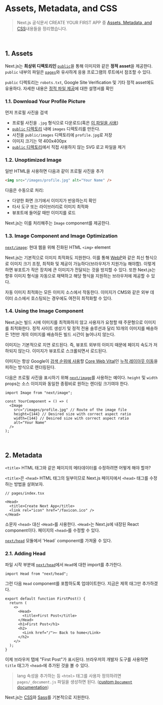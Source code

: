 # Assets, Metadata, and CSS

> Next.js 공식문서 CREATE YOUR FIRST APP 중 [Assets, Metadata, and CSS](https://nextjs.org/learn/basics/assets-metadata-css)내용들을 정리했습니다.

<br />

## 1. Assets

Next.js는 **최상위 디렉토리인** [`public`](https://nextjs.org/docs/basic-features/static-file-serving)을 통해 이미지와 같은 **정적 asset**을 제공한다. `public` 내부의 파일은 [`pages`](https://nextjs.org/docs/basic-features/pages)와 유사하게 응용 프로그램의 루트에서 참조할 수 있다.

`public` 디렉토리는 `robots.txt`, Google Site Verification 및 기타 정적 asset에도 유용하다. 자세한 내용은 [정적 파일 제공](https://nextjs.org/docs/basic-features/static-file-serving)에 대한 설명서를 확인

### 1.1. Download Your Profile Picture

먼저 프로필 사진을 검색

- 프로필 사진을 `.jpg` 형식으로 다운로드(혹은 [이 파일을 사용](https://github.com/vercel/next-learn/blob/master/basics/basics-final/public/images/profile.jpg))
- [`public` 디렉토리](https://nextjs.org/docs/basic-features/static-file-serving) 내에 `images` 디렉토리를 만든다.
- 사진을 `public/images` 디렉토리에 `profile.jpg`로 저장
- 이미지 크기는 약 400x400px
- [`public` 디렉토리](https://nextjs.org/docs/basic-features/static-file-serving)에서 직접 사용하지 않는 SVG 로고 파일을 제거

### 1.2. Unoptimized Image

일반 HTML을 사용하면 다음과 같이 프로필 사진을 추가

```html
<img src="/images/profile.jpg" alt="Your Name" />
```

다음은 수동으로 처리:

- 다양한 화면 크기에서 이미지가 반응하는지 확인
- 타사 도구 또는 라이브러리로 이미지 최적화
- 뷰포트에 들어갈 때만 이미지를 로드

Next.js는 이를 처리해주는 `Image` component를 제공한다.

### 1.3. Image Component and Image Optimization

[`next/image`](https://nextjs.org/docs/api-reference/next/image): 현대 웹을 위해 진화된 HTML `<img>` element

Next.js는 기본적으로 이미지 최적화도 지원한다. 이를 통해 [WebP](https://developer.mozilla.org/en-US/docs/Web/Media/Formats/Image_types#webp)와 같은 최신 형식으로 이미지 크기 조정, 최적화 및 제공이 가능하다(브라우저가 지원가능 해야함). 이렇게 하면 뷰포트가 작은 장치에 큰 이미지가 전달되는 것을 방지할 수 있다. 또한 Next.js는 향후 이미지 형식을 자동으로 채택하고 해당 형식을 지원하는 브라우저에 제공할 수 있다.

자동 이미지 최적화는 모든 이미지 소스에서 작동한다. 이미지가 CMS와 같은 외부 데이터 소스에서 호스팅되는 경우에도 여전히 최적화할 수 있다.

### 1.4. Using the Image Component

Next.js는 빌드 시에 이미지를 최적화하지 않고 사용자가 요청할 때 주문형으로 이미지를 최적화한다. 정적 사이트 생성기 및 정적 전용 솔루션과 달리 10개의 이미지를 배송하든 1천만 개의 이미지를 배송하든 빌드 시간이 늘어나지 않는다.

이미지는 기본적으로 지연 로드된다. 즉, 뷰포트 외부의 이미지 때문에 페이지 속도가 저하되지 않는다. 이미지가 뷰포트로 스크롤되면서 로드된다.

이미지는 항상 Google이 [검색 순위에 사용](https://developers.google.com/search/blog/2020/05/evaluating-page-experience)할 [Core Web Vital](https://web.dev/vitals/#core-web-vitals)인 [누적 레이아웃 이동](https://web.dev/cls/)을 피하는 방식으로 렌더링된다.

다음은 프로필 사진을 표시하기 위해 [`next/image`](https://nextjs.org/docs/api-reference/next/image)를 사용하는 예이다. `height` 및 `width` props는 소스 이미지와 동일한 종횡비로 원하는 렌더링 크기여야 한다.

```tsx
import Image from "next/image";

const YourComponent = () => (
  <Image
    src="/images/profile.jpg" // Route of the image file
    height={144} // Desired size with correct aspect ratio
    width={144} // Desired size with correct aspect ratio
    alt="Your Name"
  />
);
```

<br />

## 2. Metadata

`<title>` HTML 태그와 같은 페이지의 메타데이터를 수정하려면 어떻게 해야 할까?

`<title>`은 `<head>` HTML 태그의 일부이므로 Next.js 페이지에서 `<head>` 태그를 수정하는 방법을 살펴보자.

```tsx
// pages/index.tsx

<Head>
  <title>Create Next App</title>
  <link rel="icon" href="/favicon.ico" />
</Head>
```

소문자 `<head>` 대신 `<Head>`를 사용한다. `<Head>`는 Next.js에 내장된 React component이다. 페이지의 `<head>`를 수정할 수 있다.

[`next/head`](https://nextjs.org/docs/api-reference/next/head) 모듈에서 'Head` component를 가져올 수 있다.

### 2.1. Adding Head

파일 시작 부분에 [`next/head`](https://nextjs.org/docs/api-reference/next/head)에서 `Head`에 대한 import를 추가한다.

```tsx
import Head from "next/head";
```

그런 다음 `Head` component를 포함하도록 업데이트한다. 지금은 제목 태그만 추가하겠다.

```tsx
export default function FirstPost() {
  return (
    <>
      <Head>
        <title>First Post</title>
      </Head>
      <h1>First Post</h1>
      <h2>
        <Link href="/">← Back to home</Link>
      </h2>
    </>
  );
}
```

이제 브라우저 탭에 "First Post"가 표시된다. 브라우저의 개발자 도구를 사용하면 `title` 태그가 `<head>`에 추가된 것을 볼 수 있다.

> lang 속성을 추가하는 등 `<html>` 태그를 사용자 정의하려면 `pages/_document.js` 파일을 생성하면 된다. ([custom `Document` documentation](https://nextjs.org/docs/advanced-features/custom-document))

Next.js는 [CSS](https://nextjs.org/docs/basic-features/built-in-css-support)와 [Sass](https://nextjs.org/docs/basic-features/built-in-css-support#sass-support)를 기본적으로 지원한다.
